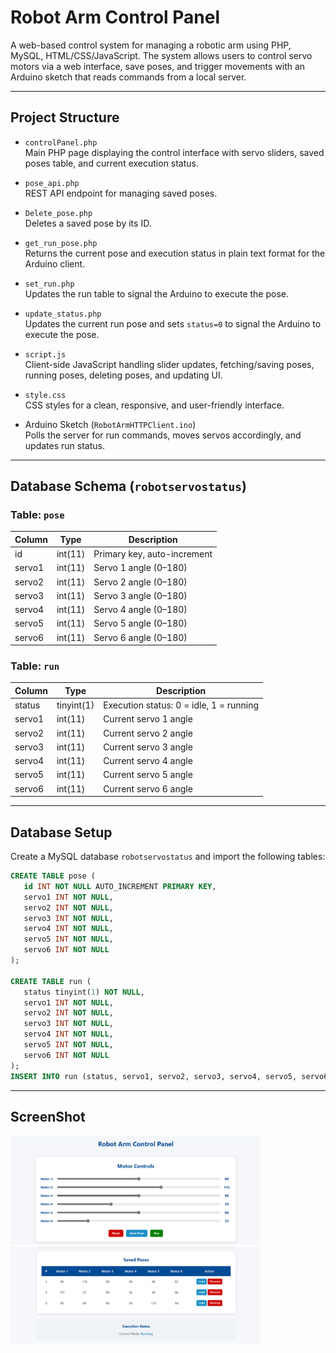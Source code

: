# Robot Arm Control Panel

A web-based control system for managing a robotic arm using PHP, MySQL, HTML/CSS/JavaScript. The system allows users to control servo motors via a web interface, save poses, and trigger movements with an Arduino sketch that reads commands from a local server.

---

## Project Structure

- `controlPanel.php`  
  Main PHP page displaying the control interface with servo sliders, saved poses table, and current execution status.

- `pose_api.php`  
  REST API endpoint for managing saved poses.

- `Delete_pose.php`  
  Deletes a saved pose by its ID.

- `get_run_pose.php`  
  Returns the current pose and execution status in plain text format for the Arduino client.

- `set_run.php`  
  Updates the run table to signal the Arduino to execute the pose.

- `update_status.php`  
  Updates the current run pose and sets `status=0` to signal the Arduino to execute the pose.

- `script.js`  
  Client-side JavaScript handling slider updates, fetching/saving poses, running poses, deleting poses, and updating UI.

- `style.css`  
  CSS styles for a clean, responsive, and user-friendly interface.

- Arduino Sketch (`RobotArmHTTPClient.ino`)  
 Polls the server for run commands, moves servos accordingly, and updates run status.

---

## Database Schema (`robotservostatus`)

### Table: `pose`

| Column | Type      | Description                |
|--------|-----------|----------------------------|
| id     | int(11)   | Primary key, auto-increment |
| servo1 | int(11)   | Servo 1 angle (0–180)      |
| servo2 | int(11)   | Servo 2 angle (0–180)      |
| servo3 | int(11)   | Servo 3 angle (0–180)      |
| servo4 | int(11)   | Servo 4 angle (0–180)      |
| servo5 | int(11)   | Servo 5 angle (0–180)      |
| servo6 | int(11)   | Servo 6 angle (0–180)      |

### Table: `run`

| Column | Type         | Description                        |
|--------|--------------|----------------------------------|
| status | tinyint(1)   | Execution status: 0 = idle, 1 = running |
| servo1 | int(11)      | Current servo 1 angle |
| servo2 | int(11)      | Current servo 2 angle |
| servo3 | int(11)      | Current servo 3 angle |
| servo4 | int(11)      | Current servo 4 angle |
| servo5 | int(11)      | Current servo 5 angle |
| servo6 | int(11)      | Current servo 6 angle |

---


## Database Setup

   Create a MySQL database `robotservostatus` and import the following tables:

   ```sql
   CREATE TABLE pose (
      id INT NOT NULL AUTO_INCREMENT PRIMARY KEY,
      servo1 INT NOT NULL,
      servo2 INT NOT NULL,
      servo3 INT NOT NULL,
      servo4 INT NOT NULL,
      servo5 INT NOT NULL,
      servo6 INT NOT NULL
   );

   CREATE TABLE run (
      status tinyint(1) NOT NULL,
      servo1 INT NOT NULL,
      servo2 INT NOT NULL,
      servo3 INT NOT NULL,
      servo4 INT NOT NULL,
      servo5 INT NOT NULL,
      servo6 INT NOT NULL
   );
   INSERT INTO run (status, servo1, servo2, servo3, servo4, servo5, servo6) VALUES (0, 90, 90, 90, 90, 90, 90);
```

---

## ScreenShot

<img src="screenshot1" width= 400>
<img src="screenshot2" width= 400>
